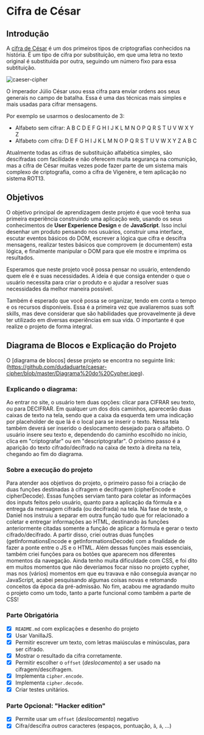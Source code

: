 # Cifra de César

## Introdução

A [cifra de César](https://pt.wikipedia.org/wiki/Cifra_de_C%C3%A9sar) é um dos
primeiros tipos de criptografias conhecidos na história. É um tipo de cifra por
substituição, em que uma letra no texto original é substituída por outra,
seguindo um número fixo para essa subtituição.

![caeser-cipher](https://upload.wikimedia.org/wikipedia/commons/thumb/2/2b/Caesar3.svg/2000px-Caesar3.svg.png)

O imperador Júlio César usou essa cifra para enviar ordens aos seus generais no
campo de batalha. Essa é uma das técnicas mais simples e mais usadas para
cifrar mensagens.

Por exemplo se usarmos o deslocamento de 3:

* Alfabeto sem cifrar: A B C D E F G H I J K L M N O P Q R S T U V W X Y Z
* Alfabeto com cifra:  D E F G H I J K L M N O P Q R S T U V W X Y Z A B C

Atualmente todas as cifras de substituição alfabética simples, são descifradas
com facilidade e não oferecem muita segurança na comunição, mas a cifra de
César muitas vezes pode fazer parte de um sistema mais complexo de
criptografia, como a cifra de Vigenère, e tem aplicação no sistema ROT13.

## Objetivos

O objetivo principal de aprendizagem deste projeto é que você tenha sua
primeira experiência construindo uma aplicação web, usando os seus
conhecimentos de **User Experience Design** e de **JavaScript**. Isso
inclui desenhar um produto pensando nos usuários, construir uma interface,
escutar eventos básicos do DOM, escrever a lógica que cifra e descifra
mensagens, realizar testes básicos que comprovem (e documentem) esta lógica,
e finalmente manipular o DOM para que ele mostre e imprima os resultados.

Esperamos que neste projeto você possa pensar no usuário, entendendo quem ele
é e suas necessidades. A ideia é que consiga entender o que o usuário
necessita para criar o produto e o ajudar a resolver suas necessidades da
melhor maneira possível.

Também é esperado que você possa se organizar, tendo em conta o tempo e os
recursos disponíveis. Essa é a primeira vez que avaliaremos suas soft skills,
mas deve considerar que são habilidades que provavelmente já deve ter
utilizado em diversas experiências em sua vida. O importante é que realize
o projeto de forma integral.

## Diagrama de Blocos e Explicação do Projeto

O [diagrama de blocos] desse projeto se encontra no seguinte link: (https://github.com/dudaduarte/caesar-cipher/blob/master/Diagrama%20do%20Cypher.jpeg).

### Explicando o diagrama:
Ao entrar no site, o usuário tem duas opções: clicar para CIFRAR seu texto, ou para DECIFRAR. Em qualquer um dos dois caminhos, aparecerão duas caixas de texto na tela, sendo que a caixa da esquerda tem uma indicação por placeholder de que lá é o local para se inserir o texto. Nessa tela também deverá ser inserido o deslocamento desejado para o alfabeto. O usuário insere seu texto e, dependendo do caminho escolhido no início, clica em "criptografar" ou em "descriptografar". O próximo passo é a aparição do texto cifrado/decifrado na caixa de texto à direita na tela, chegando ao fim do diagrama.

### Sobre a execução do projeto

Para atender aos objetivos do projeto, o primeiro passo foi a criação de duas funções destinadas à cifragem e decifragem (cipherEncode e cipherDecode). Essas funções serviam tanto para coletar as informações dos inputs feitos pelo usuário, quanto para a aplicação da fórmula e a entrega da mensagem cifrada (ou decifrada) na tela. Na fase de teste, o Daniel nos instruiu a separar em outra função tudo que for relacionado a coletar e entregar informações ao HTML, destinando às funções anteriormente citadas somente a função de aplicar a fórmula e gerar o texto cifrado/decifrado. A partir disso, criei outras duas funções (getInformationsEncode e getInformationsDecode) com a finalidade de fazer a ponte entre o JS e o HTML. Além dessas funções mais essenciais, também criei funções para os botões que aparecem nos diferentes momentos da navegação.
Ainda tenho muita dificuldade com CSS, e foi dito em muitos momentos que não deveríamos focar nisso no projeto cypher, mas nos (vários) momentos em que eu travava e não conseguia avançar no JavaScript, acabei pesquisando algumas coisas novas e retomando conceitos da época da pré-admissão. No fim, acabou me agradando muito o projeto como um todo, tanto a parte funcional como também a parte de CSS!

### Parte Obrigatória

* [x] `README.md` com explicações e desenho do projeto
* [x] Usar VanillaJS.
* [x] Permitir escrever um texto, com letras maiúsculas e minúsculas, para ser
  cifrado.
* [x] Mostrar o resultado da cifra corretamente.
* [x] Permitir escolher o `offset` (_deslocamento_) a ser usado na
  cifragem/descifragem.
* [x] Implementa `cipher.encode`.
* [x] Implementa `cipher.decode`.
* [x] Criar testes unitários.

### Parte Opcional: "Hacker edition"

* [x] Permite usar um `offset` (_deslocamento_) negativo
* [x] Cifra/descifra _outros_ caracteres (espaços, pontuação, `ã`, `á`, ...)
